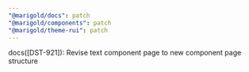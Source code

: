 ```yaml
---
"@marigold/docs": patch
"@marigold/components": patch
"@marigold/theme-rui": patch
---
```


docs([DST-921]): Revise text component page to new component page structure
